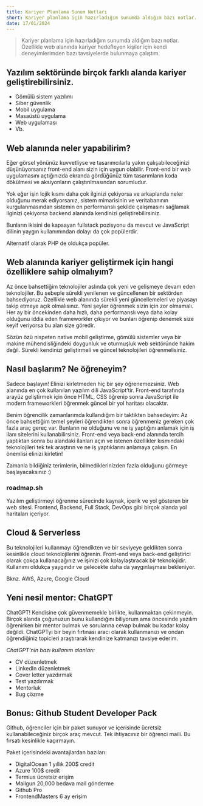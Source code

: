 ```yaml
---
title: Kariyer Planlama Sunum Notları
short: Kariyer planlama için hazırladığım sunumda aldığım bazı notlar. Özellikle web alanında kariyer hedefleyen kişiler için kendi deneyimlerimden bazı tavsiyelerde bulunmaya çalıştım.
date: 17/01/2024
---
```


> Kariyer planlama için hazırladığım sunumda aldığım bazı notlar. Özellikle web alanında kariyer hedefleyen kişiler için kendi deneyimlerimden bazı tavsiyelerde bulunmaya çalıştım.

## Yazılım sektöründe birçok farklı alanda kariyer geliştirebilirsiniz.

- Gömülü sistem yazılımı
- Siber güvenlik
- Mobil uygulama
- Masaüstü uygulama
- Web uygulaması
- Vb.

## Web alanında neler yapabilirim?

Eğer görsel yönünüz kuvvetliyse ve tasarımcılarla yakın çalışabileceğinizi düşünüyorsanız front-end alanı sizin için uygun olabilir. Front-end bir web uygulamasını açtığınızda ekranda gördüğünüz tüm tasarımların koda dökülmesi ve aksiyonların çalıştırılmasından sorumludur.

Yok eğer işin lojik kısmı daha çok ilginizi çekiyorsa ve arkaplanda neler olduğunu merak ediyorsanız, sistem mimarisinin ve veritabanının kurgulanmasından sistemin en performanslı şekilde çalışmasını sağlamak ilginizi çekiyorsa backend alanında kendinizi geliştirebilirsiniz.

Bunların ikisini de kapsayan fullstack pozisyonu da mevcut ve JavaScript dilinin yaygın kullanımından dolayı da çok popülerdir.

Alternatif olarak PHP de oldukça popüler.

## Web alanında kariyer geliştirmek için hangi özelliklere sahip olmalıyım?

Az önce bahsettiğim teknolojiler aslında çok yeni ve gelişmeye devam eden teknolojiler. Bu sebeple sürekli yenilenen ve güncellenen bir sektörden bahsediyoruz. Özellikle web alanında sürekli yeni güncellemeleri ve piyasayı takip etmeye açık olmalısınız. Yeni şeyler öğrenmek sizin için zor olmamalı. Her ay bir öncekinden daha hızlı, daha performanslı veya daha kolay olduğunu iddia eden frameworkler çıkıyor ve bunları öğrenip denemek size keyif veriyorsa bu alan size göredir.

Sözün özü nispeten native mobil geliştirme, gömülü sistemler veya bir makine mühendisliğindeki doygunluk ve oturmuşluk web sektöründe hakim değil. Sürekli kendinizi geliştirmeli ve güncel teknolojileri öğrenmelisiniz.

## Nasıl başlarım? Ne öğreneyim?

Sadece başlayın! Elinizi kirletmeden hiç bir şey öğrenemezsiniz. Web alanında en çok kullanılan yazılım dili JavaScript’tir. Front-end tarafında arayüz geliştirmek için önce HTML, CSS öğrenip sonra JavaScript ile modern frameworkleri öğrenmek güncel bir yol haritası olacaktır.

Benim öğrencilik zamanlarımda kullandığım bir taktikten bahsedeyim:
Az önce bahsettiğim temel şeyleri öğrendikten sonra öğrenmeniz gereken çok fazla araç gereç var. Bunların ne olduğunu ve ne iş yaptığını anlamak için iş ilanı sitelerini kullanabilirsiniz. Front-end veya back-end alanında tercih yaptıktan sonra bu alandaki ilanları açın ve istenen özellikler kısmındaki teknolojileri tek tek araştırın ve ne iş yaptıklarını anlamaya çalışın. En önemlisi elinizi kirletin!

Zamanla bildiğiniz terimlerin, bilmediklerinizden fazla olduğunu görmeye başlayacaksınız :)

### roadmap.sh

Yazılım geliştirmeyi öğrenme sürecinde kaynak, içerik ve yol gösteren bir web sitesi. Frontend, Backend, Full Stack, DevOps gibi birçok alanda yol haritaları içeriyor.

## Cloud & Serverless

Bu teknolojileri kullanmayı öğrendikten ve bir seviyeye geldikten sonra kesinlikle cloud teknolojilerini öğrenin. Front-end veya back-end geliştirici olarak çokça kullanacağınız ve işinizi çok kolaylaştıracak bir teknolojidir. Kullanımı oldukça yaygındır ve gelecekte daha da yaygınlaşması bekleniyor.

Bknz. AWS, Azure, Google Cloud

## Yeni nesil mentor: ChatGPT

ChatGPT! Kendisine çok güvenmemekle birlikte, kullanmaktan çekinmeyin. Birçok alanda çoğunuzun bunu kullandığını biliyorum ama öncesinde yazılım öğrenirken bir mentor bulmak ve sorularına cevap bulmak bu kadar kolay değildi. ChatGPTyi bir beyin fırtınası aracı olarak kullanmanızı ve ondan öğrendiğiniz topicleri araştırarak kendinize katmanızı tavsiye ederim.

_ChatGPT’nin bazı kullanım alanları:_

- CV düzenletmek
- LinkedIn düzenletmek
- Cover letter yazdırmak
- Test yazdırmak
- Mentorluk
- Bug çözme

## Bonus: Github Student Developer Pack

Github, öğrenciler için bir paket sunuyor ve içerisinde ücretsiz kullanabileceğiniz birçok araç mevcut. Tek ihtiyacınız bir öğrenci maili. Bu fırsatı kesinlikle kaçırmayın.

Paket içerisindeki avantajlardan bazıları:

- DigitalOcean 1 yıllık 200$ credit
- Azure 100$ credit
- Termius ücretsiz erişim
- Mailgun 20,000 bedava mail gönderme
- Github Pro
- FrontendMasters 6 ay erişim
